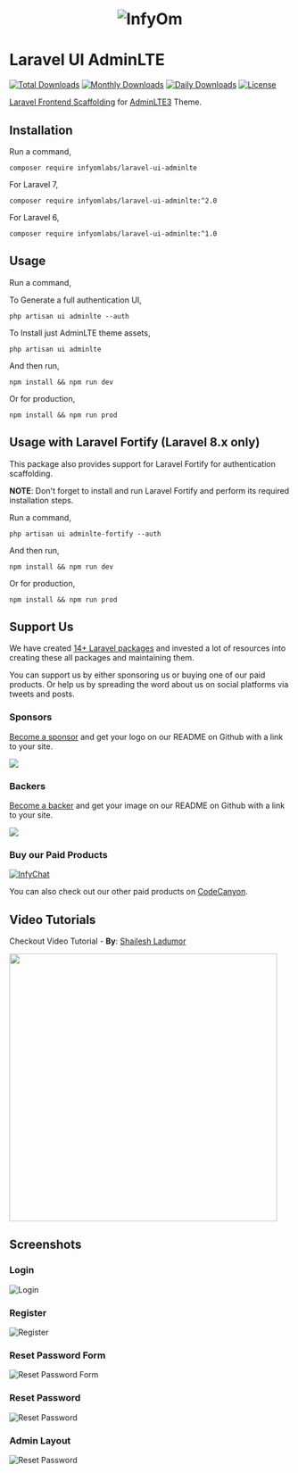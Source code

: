 <h1 align="center"><img src="https://assets.infyom.com/open-source/infyom-logo.png" alt="InfyOm"></h1>

# Laravel UI AdminLTE

[![Total Downloads](https://poser.pugx.org/infyomlabs/laravel-ui-adminlte/downloads)](https://packagist.org/packages/infyomlabs/laravel-ui-adminlte)
[![Monthly Downloads](https://poser.pugx.org/infyomlabs/laravel-ui-adminlte/d/monthly)](https://packagist.org/packages/infyomlabs/laravel-ui-adminlte)
[![Daily Downloads](https://poser.pugx.org/infyomlabs/laravel-ui-adminlte/d/daily)](https://packagist.org/packages/infyomlabs/laravel-ui-adminlte)
[![License](https://poser.pugx.org/infyomlabs/laravel-ui-adminlte/license)](https://packagist.org/packages/infyomlabs/laravel-ui-adminlte)

[Laravel Frontend Scaffolding](https://laravel.com/docs/7.x/frontend) for [AdminLTE3](https://adminlte.io/themes/v3/) Theme.

## Installation

Run a command,

`composer require infyomlabs/laravel-ui-adminlte`

For Laravel 7,

`composer require infyomlabs/laravel-ui-adminlte:^2.0`

For Laravel 6,

`composer require infyomlabs/laravel-ui-adminlte:^1.0`

## Usage

Run a command,

To Generate a full authentication UI,

`php artisan ui adminlte --auth`

To Install just AdminLTE theme assets,

`php artisan ui adminlte`

And then run,

`npm install && npm run dev`

Or for production,

`npm install && npm run prod`

## Usage with Laravel Fortify (Laravel 8.x only)

This package also provides support for Laravel Fortify for authentication scaffolding.

**NOTE**: Don't forget to install and run Laravel Fortify and perform its required installation steps.

Run a command,

`php artisan ui adminlte-fortify --auth`

And then run,

`npm install && npm run dev`

Or for production,

`npm install && npm run prod`

## Support Us

We have created [14+ Laravel packages](https://github.com/InfyOmLabs) and invested a lot of resources into creating these all packages and maintaining them.

You can support us by either sponsoring us or buying one of our paid products. Or help us by spreading the word about us on social platforms via tweets and posts.

### Sponsors

[Become a sponsor](https://opencollective.com/infyomlabs#sponsor) and get your logo on our README on Github with a link to your site.

<a href="https://opencollective.com/infyomlabs#sponsor"><img src="https://opencollective.com/infyomlabs/sponsors.svg?width=890"></a>

### Backers

[Become a backer](https://opencollective.com/infyomlabs#backer) and get your image on our README on Github with a link to your site.

<a href="https://opencollective.com/infyomlabs#backer"><img src="https://opencollective.com/infyomlabs/backers.svg?width=890"></a>

### Buy our Paid Products

[![InfyChat](https://assets.infyom.com/open-source/infychat-banner.png)](https://codecanyon.net/item/infychat-laravel-chat-app-package/25054608)

You can also check out our other paid products on [CodeCanyon](https://codecanyon.net/user/infyomlabs/portfolio).

## Video Tutorials

Checkout Video Tutorial - **By**: [Shailesh Ladumor](https://github.com/shailesh-ladumor)

[<img src="https://img.youtube.com/vi/jA7hr2gE9yc/0.jpg" width="480">](https://youtu.be/jA7hr2gE9yc)

## Screenshots

### Login

![Login](https://raw.github.com/InfyOmLabs/laravel-ui-adminlte/master/screenshots/Login.png)

### Register

![Register](https://raw.github.com/InfyOmLabs/laravel-ui-adminlte/master/screenshots/Register.png)

### Reset Password Form

![Reset Password Form](https://raw.github.com/InfyOmLabs/laravel-ui-adminlte/master/screenshots/Reset-Password-Form.png)

### Reset Password

![Reset Password](https://raw.github.com/InfyOmLabs/laravel-ui-adminlte/master/screenshots/Reset-Password.png)

### Admin Layout

![Reset Password](https://raw.github.com/InfyOmLabs/laravel-ui-adminlte/master/screenshots/Admin-Layout.png)
